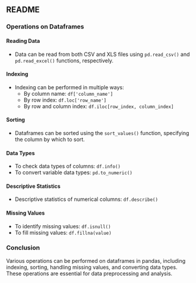 ## README

### Operations on Dataframes

#### Reading Data
- Data can be read from both CSV and XLS files using `pd.read_csv()` and `pd.read_excel()` functions, respectively.

#### Indexing
- Indexing can be performed in multiple ways:
  - By column name: `df['column_name']`
  - By row index: `df.loc['row_name']`
  - By row and column index: `df.iloc[row_index, column_index]`

#### Sorting
- Dataframes can be sorted using the `sort_values()` function, specifying the column by which to sort.

#### Data Types
- To check data types of columns: `df.info()`
- To convert variable data types: `pd.to_numeric()`

#### Descriptive Statistics
- Descriptive statistics of numerical columns: `df.describe()`

#### Missing Values
- To identify missing values: `df.isnull()`
- To fill missing values: `df.fillna(value)`

### Conclusion
Various operations can be performed on dataframes in pandas, including indexing, sorting, handling missing values, and converting data types. These operations are essential for data preprocessing and analysis.

